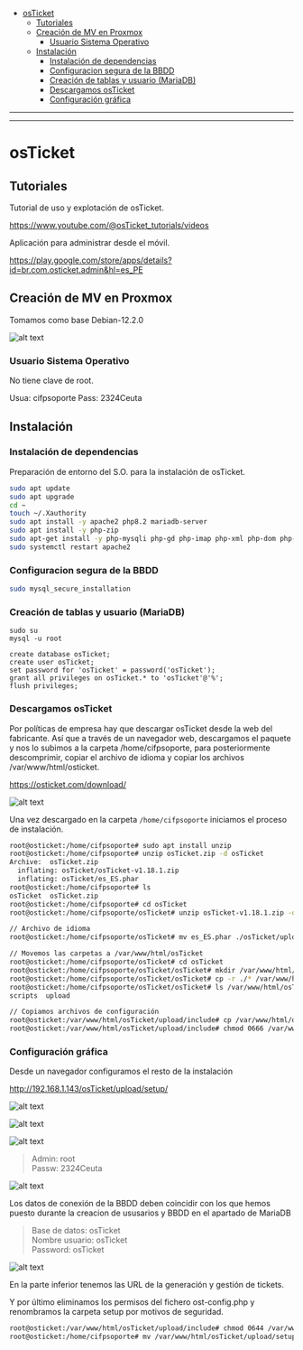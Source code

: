 - [osTicket](#osticket)
  - [Tutoriales](#tutoriales)
  - [Creación de MV en Proxmox](#creación-de-mv-en-proxmox)
    - [Usuario Sistema Operativo](#usuario-sistema-operativo)
  - [Instalación](#instalación)
    - [Instalación de dependencias](#instalación-de-dependencias)
    - [Configuracion segura de la BBDD](#configuracion-segura-de-la-bbdd)
    - [Creación de tablas y usuario (MariaDB)](#creación-de-tablas-y-usuario-mariadb)
    - [Descargamos osTicket](#descargamos-osticket)
    - [Configuración gráfica](#configuración-gráfica)

-----------
**********

# osTicket

## Tutoriales

Tutorial de uso y explotación de osTicket.

https://www.youtube.com/@osTicket_tutorials/videos

Aplicación para administrar desde el móvil.

https://play.google.com/store/apps/details?id=br.com.osticket.admin&hl=es_PE

## Creación de MV en Proxmox

Tomamos como base Debian-12.2.0

![alt text](image.png)

### Usuario Sistema Operativo

No tiene clave de root. 

Usua: cifpsoporte
Pass: 2324Ceuta

## Instalación

### Instalación de dependencias

Preparación de entorno del S.O. para la instalación de osTicket.

```Bash
sudo apt update
sudo apt upgrade
cd ~
touch ~/.Xauthority
sudo apt install -y apache2 php8.2 mariadb-server
sudo apt install -y php-zip
sudo apt-get install -y php-mysqli php-gd php-imap php-xml php-dom php-json php-mbstring php-phar php-intl php-apcu php-opcache
sudo systemctl restart apache2
```

### Configuracion segura de la BBDD
```Bash
sudo mysql_secure_installation
```

### Creación de tablas y usuario (MariaDB)
```
sudo su
mysql -u root

create database osTicket;
create user osTicket;
set password for 'osTicket' = password('osTicket');
grant all privileges on osTicket.* to 'osTicket'@'%';
flush privileges;
```

### Descargamos osTicket

Por políticas de empresa hay que descargar osTicket desde la web del fabricante. Así que a través de un navegador web, descargamos el paquete y nos lo subimos a la carpeta /home/cifpsoporte, para posteriormente descomprimir, copiar el archivo de idioma y copiar los archivos /var/www/html/osticket.

https://osticket.com/download/

![alt text](image-1.png)

Una vez descargado en la carpeta `/home/cifpsoporte` iniciamos el proceso de instalación.

```Bash
root@osticket:/home/cifpsoporte# sudo apt install unzip
root@osticket:/home/cifpsoporte# unzip osTicket.zip -d osTicket
Archive:  osTicket.zip
  inflating: osTicket/osTicket-v1.18.1.zip
  inflating: osTicket/es_ES.phar
root@osticket:/home/cifpsoporte# ls
osTicket  osTicket.zip
root@osticket:/home/cifpsoporte# cd osTicket
root@osticket:/home/cifpsoporte/osTicket# unzip osTicket-v1.18.1.zip -d ./osTicket

// Archivo de idioma
root@osticket:/home/cifpsoporte/osTicket# mv es_ES.phar ./osTicket/upload/include/i18n/

// Movemos las carpetas a /var/www/html/osTicket
root@osticket:/home/cifpsoporte/osTicket# cd osTicket
root@osticket:/home/cifpsoporte/osTicket/osTicket# mkdir /var/www/html/osTicket
root@osticket:/home/cifpsoporte/osTicket/osTicket# cp -r ./* /var/www/html/osTicket/
root@osticket:/home/cifpsoporte/osTicket/osTicket# ls /var/www/html/osTicket/
scripts  upload

// Copiamos archivos de configuración
root@osticket:/var/www/html/osTicket/upload/include# cp /var/www/html/osTicket/upload/include/ost-sampleconfig.php /var/www/html/osTicket/upload/include/ost-config.php
root@osticket:/var/www/html/osTicket/upload/include# chmod 0666 /var/www/html/osTicket/upload/include/ost-config.php

```

### Configuración gráfica

Desde un navegador configuramos el resto de la instalación

http://192.168.1.143/osTicket/upload/setup/

![alt text](image-2.png)

![alt text](image-3.png)

![alt text](image-4.png)

> Admin: root  
> Passw: 2324Ceuta

![alt text](image-5.png)

Los datos de conexión de la BBDD deben coincidir con los que hemos puesto durante la creacion de ususarios y BBDD en el apartado de MariaDB

> Base de datos: osTicket  
> Nombre usuario: osTicket  
> Password: osTicket  

![alt text](image-7.png)

En la parte inferior tenemos las URL de la generación y gestión de tickets. 

Y por último eliminamos los permisos del fichero ost-config.php
y renombramos la carpeta setup por motivos de seguridad.

```Bash
root@osticket:/var/www/html/osTicket/upload/include# chmod 0644 /var/www/html/osTicket/upload/include/ost-config.php
root@osticket:/home/cifpsoporte# mv /var/www/html/osTicket/upload/setup/ /var/www/html/osTicket/upload/setup.seg
```








